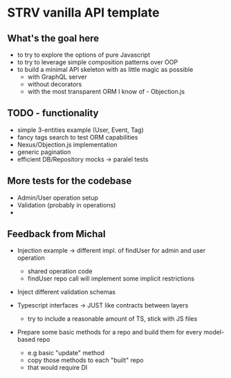# STRV vanilla API template

## What's the goal here

- to try to explore the options of pure Javascript
- to try to leverage simple composition patterns over OOP
- to build a minimal API skeleton with as little magic as possible
  - with GraphQL server
  - without decorators
  - with the most transparent ORM I know of - Objection.js

## TODO - functionality

- simple 3-entities example (User, Event, Tag)
- fancy tags search to test ORM capabilities
- Nexus/Objection.js implementation
- generic pagination
- efficient DB/Repository mocks -> paralel tests

## More tests for the codebase

- Admin/User operation setup
- Validation (probably in operations)
-

## Feedback from Michal

- Injection example -> different impl. of findUser for admin and user operation
  - shared operation code
  - findUser repo call will implement some implicit restrictions
- Inject different validation schemas

- Typescript interfaces -> JUST like contracts between layers

  - try to include a reasonable amount of TS, stick with JS files

- Prepare some basic methods for a repo and build them for every model-based repo
  - e.g basic "update" method
  - copy those methods to each "built" repo
  - that would require DI
